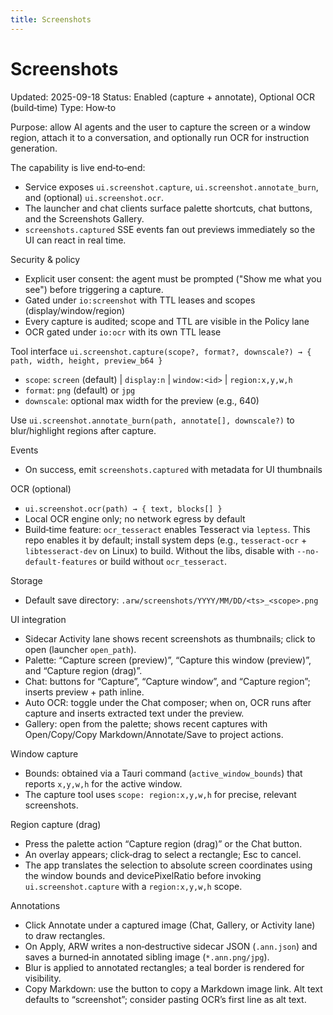 ```yaml
---
title: Screenshots
---
```


# Screenshots
Updated: 2025-09-18
Status: Enabled (capture + annotate), Optional OCR (build‑time)
Type: How‑to

Purpose: allow AI agents and the user to capture the screen or a window region, attach it to a conversation, and optionally run OCR for instruction generation.

The capability is live end‑to‑end:
- Service exposes `ui.screenshot.capture`, `ui.screenshot.annotate_burn`, and (optional) `ui.screenshot.ocr`.
- The launcher and chat clients surface palette shortcuts, chat buttons, and the Screenshots Gallery.
- `screenshots.captured` SSE events fan out previews immediately so the UI can react in real time.

Security & policy
- Explicit user consent: the agent must be prompted ("Show me what you see") before triggering a capture.
- Gated under `io:screenshot` with TTL leases and scopes (display/window/region)
- Every capture is audited; scope and TTL are visible in the Policy lane
- OCR gated under `io:ocr` with its own TTL lease

Tool interface
`ui.screenshot.capture(scope?, format?, downscale?) → { path, width, height, preview_b64 }`
- `scope`: `screen` (default) | `display:n` | `window:<id>` | `region:x,y,w,h`
- `format`: `png` (default) or `jpg`
- `downscale`: optional max width for the preview (e.g., 640)

Use `ui.screenshot.annotate_burn(path, annotate[], downscale?)` to blur/highlight regions after capture.

Events
- On success, emit `screenshots.captured` with metadata for UI thumbnails

OCR (optional)
- `ui.screenshot.ocr(path) → { text, blocks[] }`
- Local OCR engine only; no network egress by default
- Build‑time feature: `ocr_tesseract` enables Tesseract via `leptess`. This repo enables it by default; install system deps (e.g., `tesseract-ocr` + `libtesseract-dev` on Linux) to build. Without the libs, disable with `--no-default-features` or build without `ocr_tesseract`.

Storage
- Default save directory: `.arw/screenshots/YYYY/MM/DD/<ts>_<scope>.png`

UI integration
- Sidecar Activity lane shows recent screenshots as thumbnails; click to open (launcher `open_path`).
- Palette: “Capture screen (preview)”, “Capture this window (preview)”, and “Capture region (drag)”.
- Chat: buttons for “Capture”, “Capture window”, and “Capture region”; inserts preview + path inline.
- Auto OCR: toggle under the Chat composer; when on, OCR runs after capture and inserts extracted text under the preview.
- Gallery: open from the palette; shows recent captures with Open/Copy/Copy Markdown/Annotate/Save to project actions.

Window capture
- Bounds: obtained via a Tauri command (`active_window_bounds`) that reports `x,y,w,h` for the active window.
- The capture tool uses `scope: region:x,y,w,h` for precise, relevant screenshots.

Region capture (drag)
- Press the palette action “Capture region (drag)” or the Chat button.
- An overlay appears; click‑drag to select a rectangle; Esc to cancel.
- The app translates the selection to absolute screen coordinates using the window bounds and devicePixelRatio before invoking `ui.screenshot.capture` with a `region:x,y,w,h` scope.

Annotations
- Click Annotate under a captured image (Chat, Gallery, or Activity lane) to draw rectangles.
- On Apply, ARW writes a non‑destructive sidecar JSON (`.ann.json`) and saves a burned‑in annotated sibling image (`*.ann.png/jpg`).
- Blur is applied to annotated rectangles; a teal border is rendered for visibility.
- Copy Markdown: use the button to copy a Markdown image link. Alt text defaults to “screenshot”; consider pasting OCR’s first line as alt text.
